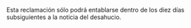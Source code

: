 Esta reclamación sólo podrá entablarse dentro de los diez días subsiguientes a la noticia del desahucio.